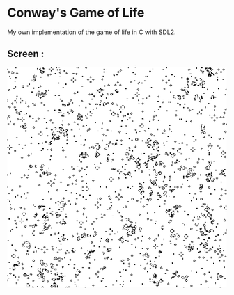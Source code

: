 # Conway's Game of Life

My own implementation of the game of life in C with SDL2.
  
## Screen :

![Screenshot of the program](extra/gol.png "Program")

